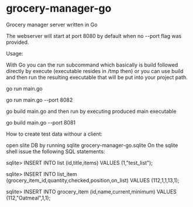 # grocery-manager-go
Grocery manager server written in Go

The webserver will start at port 8080 by default when no --port flag <port number> was provided.
  
Usage:
  
  With Go you can the run subcommand which basically is build followed directly by execute (executable resides in /tmp then)
  or you can use build <source files> and then run the resulting executable that will be put into your project path.
  
  go run main.go
  
  go run main.go --port 8082
  
  go build main.go and then run by executing produced main executable
  
  go build main.go --port 8081

 
How to create test data withour a client:

  open slite DB by running sqlite grocery-manager-go.sqlite
  On the sqlite shell issue the following SQL statements:

  sqlite> INSERT INTO list (id,title,items) VALUES (1,"test_list");

  sqlite> INSERT INTO list_item (grocery_item_id,quantity,checked,position,on_list) VALUES (112,1,1,13,1);

  sqlite> INSERT INTO grocery_item (id,name,current,minimum) VALUES (112,"Oatmeal",1,1);

